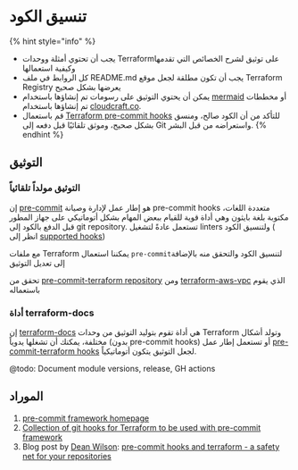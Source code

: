 # تنسيق الكود

{% hint style="info" %}
* يجب أن تحتوي أمثلة ووحدات Terraformعلى توثيق لشرح الخصائص التي تقدمها وكيفية استعمالها
* كل الروابط في ملف README.md يجب أن تكون مطلقة لجعل موقع Terraform Registry يعرضها بشكل صحيح
* يمكن أن يحتوي التوثيق على رسومات تم إنشاؤها باستخدام [mermaid](https://github.com/mermaid-js/mermaid) أو مخططات تم إنشاؤها باستخدام [cloudcraft.co](https://cloudcraft.co). &#x20;
* قم باستعمال [Terraform pre-commit hooks](https://github.com/antonbabenko/pre-commit-terraform) للتأكد من أن الكود صالح، ومنسق بشكل صحيح، وموثق تلقائيًا قبل دفعه إلى Git واستعراضه من قبل البشر. &#x20;
{% endhint %}

## التوثيق

### التوثيق مولداً تلقائياً

إن [pre-commit](https://pre-commit.com/) هو إطار عمل لإدارة وصيانة pre-commit hooks متعددة اللغات، مكتوبة بلغة بايثون وهي أداة قوية للقيام ببعض المهام بشكل أتوماتيكي على جهاز المطور قبل الدفع بالكود إلى git repository. تستعمل عادةً لتشغيل linters ولتنسيق الكود ( انظر إلى [supported hooks](https://pre-commit.com/hooks.html))

مع ملفات Terraform يمكننا استعمال `pre-commit`لتنسيق الكود والتحقق منه بالإضافة إلى تعديل التوثيق

تحقق من [pre-commit-terraform repository](https://github.com/antonbabenko/pre-commit-terraform/blob/master/README.md) ومن  [terraform-aws-vpc](https://github.com/terraform-aws-modules/terraform-aws-vpc) الذي يقوم باستعماله

### أداة terraform-docs

إن [terraform-docs](https://github.com/segmentio/terraform-docs) هي أداة تقوم بتوليد التوثيق من وحدات Terraform وتولد أشكال مختلفة، يمكنك أن تشغلها يدوياً (بدون pre-commit hooks) أو تستعمل إطار عمل [pre-commit-terraform hooks](https://github.com/antonbabenko/pre-commit-terraform) لجعل التوثيق يتكون أتوماتيكياً.

@todo: Document module versions, release, GH actions

## الموراد

1. [pre-commit framework homepage](https://pre-commit.com/)
2. [Collection of git hooks for Terraform to be used with pre-commit framework](https://github.com/antonbabenko/pre-commit-terraform)
3. Blog post by [Dean Wilson](https://github.com/deanwilson): [pre-commit hooks and terraform - a safety net for your repositories](https://www.unixdaemon.net/tools/terraform-precommit-hooks/)
